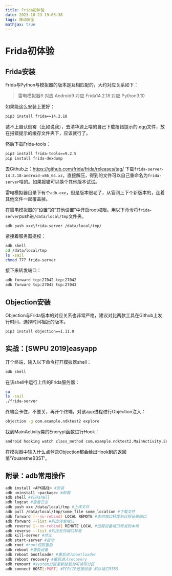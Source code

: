 ```yaml
---
title: Frida初体验
date: 2023-10-23 19:05:38
tags: 移动安全
mathjax: true
---
```


# Frida初体验

## Frida安装

Frida与Python与模拟器的版本是互相匹配的，大约对应关系如下：

> 雷电模拟器9 对应 Android9 对应 Frida14.2.18 对应 Python3.10

如果能这么安装上更好：

```bash
pip3 install frida==14.2.18
```

装不上自认倒霉（比如说我），去清华源上啥的自己下载报错提示的.egg文件，放在报错提示的缓存文件夹下，应该就行了。

然后下载Frida-tools：

```bash
pip3 install frida-tools==9.2.5
pip install frida-dexdump
```

去Github上：https://github.com/frida/frida/releases/tag/ 下载`frida-server-14.2.18-android-x86_64.xz`，直接解压，得到的文件可以自己重命名为`frida-server`啥的。如果报错可以换个其他版本试试。

雷电模拟器目录下有个`adb.exe`，但是版本很老了，从官网上下个新版本的，连着其他文件一起覆盖掉。

在雷电模拟器的“设置”的“其他设置”中开启root权限。用以下命令将`frida-server`push进`/data/local/tmp`文件夹。

```
adb push xxx\frida-server /data/local/tmp/
```

紧接着服务器提权：

```bash
adb shell
cd /data/local/tmp
ls -sail
chmod 777 frida-server
```

接下来转发端口：

```bash
adb forward tcp:27042 tcp:27042
adb forward tcp:27043 tcp:27043
```

## Objection安装

Objection与Frida版本的对应关系也非常严格，建议对比两款工具在Github上发行时间，选择时间相近的版本。

```bash
pip3 install objection==1.11.0
```

## 实战：[SWPU 2019]easyapp

开个终端，输入以下命令打开模拟器shell：

```bash
adb shell
```

在该shell中运行上传的Frida服务器：

```bash
su
ls -sail
./frida-server
```

终端会卡住，不要关，再开个终端，对该app进程进行Objection注入：

```bash
objection -g com.example.ndktest2 explore
```

找到MainActivity类的Encrypt函数进行Hook：

```bash
android hooking watch class_method com.example.ndktest2.MainActivity.Encrypt --dump-args --dump-backtrace --dump-return
```

在模拟器中输入什么点登录Objection都会给出Hook到的返回值‘YouaretheB3ST’。

## 附录：adb常用操作

```bash
adb install <APK路径> #安装
adb uninstall <package> #卸载
adb shell #打开shell
adb logcat #查看日志
adb push xxx /data/local/tmp #上床文件
adb pull /data/local/tmp/some_file some_location #下载文件
adb forward [--no-rebind] LOCAL REMOTE #本地端口转发到远程设备端口
adb forward --list #列出转发端口
adb reverse [--no-rebind] REMOTE LOCAL #远程设备端口转发到本地
adb reverse --list #列出反向端口转发
adb kill-server #终止
adb start-server #启动
adb root #root权限重启
adb reboot #重启设备
adb reboot bootloader #重启进入bootloader
adb reboot recovery #重启进入recovery
adb remount #system分区重新挂载为可读写分区
adb connect HOST[:PORT] #TCP/IP连接设备 默认端口5555
```

